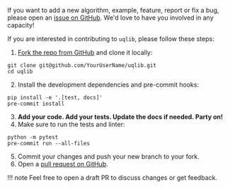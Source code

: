 If you want to add a new algorithm, example, feature, report or fix a bug, please open 
an [issue on GitHub](https://github.com/normal-computing/uqlib/issues). 
We'd love to have you involved in any capacity!

If you are interested in contributing to `uqlib`, please follow these steps:

1. [Fork the repo from GitHub](https://github.com/normal-computing/uqlib/fork)
and clone it locally:
```
git clone git@github.com/YourUserName/uqlib.git
cd uqlib
```
2. Install the development dependencies and pre-commit hooks:
```
pip install -e '.[test, docs]'
pre-commit install
```
3. **Add your code. Add your tests. Update the docs if needed. Party on!**
4. Make sure to run the tests and linter:
```
python -m pytest
pre-commit run --all-files
```
5. Commit your changes and push your new branch to your fork.
6. Open a [pull request on GitHub](https://github.com/normal-computing/uqlib/pulls).

!!! note
    Feel free to open a draft PR to discuss changes or get feedback.